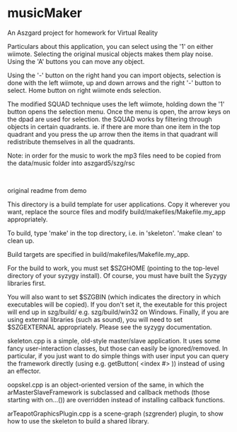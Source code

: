 musicMaker
==========

An Aszgard project for homework for Virtual Reality

Particulars about this application, you can select using the '1' on either wiimote.
Selecting the original musical objects makes them play noise. 
Using the 'A' buttons you can move any object.

Using the '-' button on the right hand you can import objects, selection is done with
the left wiimote, up and down arrows and the right '-' button to select. Home button on
right wiimote ends selection.

The modified SQUAD technique uses the left wiimote, holding down the '1' button opens the 
selection menu. Once the menu is open, the arrow keys on the dpad are used for selection.
the SQUAD works by filtering through objects in certain quadrants. 
ie. if there are more than one item in the top quadrant and you press the up arrow then 
the items in that quadrant will redistribute themselves in all the quadrants.

Note: in order for the music to work the mp3 files need to be copied from the 
data/music folder into aszgard5/szg/rsc

<br />

original readme from demo

This directory is a build template for user applications. Copy it wherever
you want, replace the source files and modify build/makefiles/Makefile.my_app
appropriately.

To build, type 'make' in the top directory, i.e. in 'skeleton'.
'make clean' to clean up.

Build targets are specified in build/makefiles/Makefile.my_app.

For the build to work, you must set $SZGHOME (pointing to the top-level
directory of your syzygy install). Of course, you must have built the
Syzygy libraries first.

You will also want to set $SZGBIN (which indicates the directory in which
executables will be copied). If you don't set it, the exeutable for this
project will end up in szg/build/<platform> e.g. szg/build/win32 on
Windows.
Finally, if you are using external libraries
(such as sound), you will need to set $SZGEXTERNAL appropriately. Please
see the syzygy documentation.

skeleton.cpp is a simple, old-style master/slave application. It uses
some fancy user-interaction classes, but those can easily be ignored/removed.
In particular, if you just want to do simple things with user input you can
query the framework directly (using e.g. getButton( <index #> )) instead
of using an effector.

oopskel.cpp is an object-oriented version of the same, in which the
arMasterSlaveFramework is subclassed and callback methods (those
starting with on...()) are overridden instead of installing
callback functions.

arTeapotGraphicsPlugin.cpp is a scene-graph (szgrender) plugin, to show
how to use the skeleton to build a shared library.
